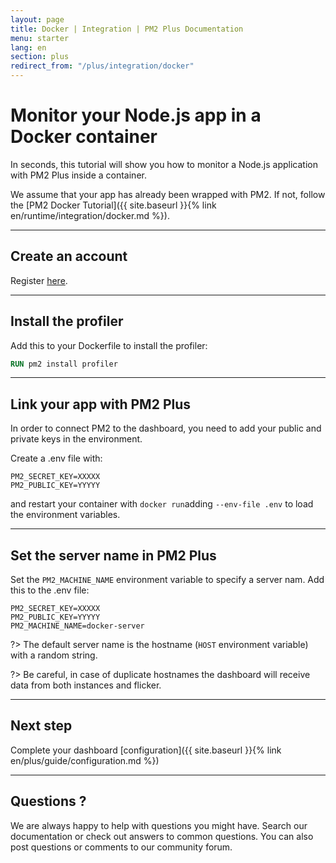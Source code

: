 ```yaml
---
layout: page
title: Docker | Integration | PM2 Plus Documentation
menu: starter
lang: en
section: plus
redirect_from: "/plus/integration/docker"
---
```


# Monitor your Node.js app in a Docker container

In seconds, this tutorial will show you how to monitor a Node.js application with PM2 Plus inside a container.

We assume that your app has already been wrapped with PM2. If not, follow the [PM2 Docker Tutorial]({{ site.baseurl }}{% link en/runtime/integration/docker.md %}).

---

## Create an account

Register [here](https://app.keymetrics.io/api/oauth/register).

---

## Install the profiler

Add this to your Dockerfile to install the profiler:

```Dockerfile
RUN pm2 install profiler
```

---

## Link your app with PM2 Plus

In order to connect PM2 to the dashboard, you need to add your public and private keys in the environment.

Create a .env file with:
```.env
PM2_SECRET_KEY=XXXXX
PM2_PUBLIC_KEY=YYYYY
```
and restart your container with `docker run`adding `--env-file .env` to load the environment variables.

---

## Set the server name in PM2 Plus

Set the `PM2_MACHINE_NAME` environment variable to specify a server nam. Add this to the .env file:

```.env
PM2_SECRET_KEY=XXXXX
PM2_PUBLIC_KEY=YYYYY
PM2_MACHINE_NAME=docker-server
```

?> The default server name is the hostname (`HOST` environment variable) with a random string.

?> Be careful, in case of duplicate hostnames the dashboard will receive data from both instances and flicker.

---

## Next step

Complete your dashboard [configuration]({{ site.baseurl }}{% link en/plus/guide/configuration.md %})

---

## Questions ?

We are always happy to help with questions you might have. Search our documentation or check out answers to common questions. You can also post questions or comments to our community forum.